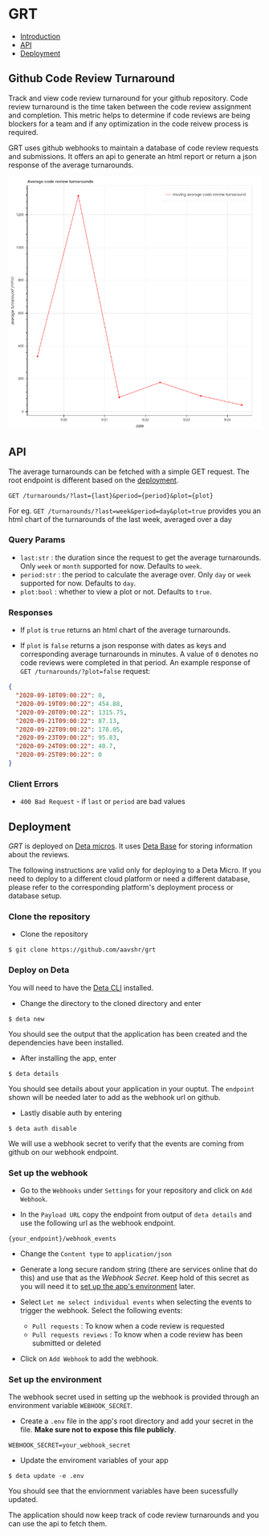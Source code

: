 # GRT

- [Introduction](#Github-Code-Review-Turnaround)
- [API](#API)
- [Deployment](#Deployment)

## Github Code Review Turnaround

Track and view code review turnaround for your github repository. Code review turnaround is the time taken between the code review assignment and completion. This metric helps to determine if code reviews are being blockers for a team and if any optimization in the code reivew process is required.

GRT uses github webhooks to maintain a database of code review requests and submissions. It offers an api to generate an html report or return a json response of the average turnarounds.

![sample_plot](assets/sample_plot.png)

## API

The average turnarounds can be fetched with a simple GET request. The root endpoint is different based on the [deployment](#Deployment).

```
GET /turnarounds/?last={last}&period={period}&plot={plot}
```

For eg. `GET /turnarounds/?last=week&period=day&plot=true` provides you an html chart of the turnarounds of the last week, averaged over a day

### Query Params

- `last:str` : the duration since the request to get the average turnarounds. Only `week` or `month` supported for now. Defaults to `week`.
- `period:str` : the period to calculate the average over. Only `day` or `week` supported for now. Defaults to `day`.
- `plot:bool` : whether to view a plot or not. Defaults to `true`.

### Responses

- If `plot` is `true` returns an html chart of the average turnarounds.

- If `plot` is `false` returns a json response with dates as keys and corresponding average turnarounds in minutes. A value of `0` denotes no code reviews were completed in that period. An example response of `GET /turnarounds/?plot=false` request:

```json
{
  "2020-09-18T09:00:22": 0, 
  "2020-09-19T09:00:22": 454.88,
  "2020-09-20T09:00:22": 1315.75,
  "2020-09-21T09:00:22": 87.13,
  "2020-09-22T09:00:22": 178.05,
  "2020-09-23T09:00:22": 95.83,
  "2020-09-24T09:00:22": 40.7,
  "2020-09-25T09:00:22": 0
}
```

### Client Errors

- `400 Bad Request` - if `last` or `period` are bad values 

## Deployment

*GRT* is deployed on [Deta micros](https://docs.deta.sh/docs/micros/about). It uses [Deta Base](https://docs.deta.sh/docs/base/about) for storing information about the reviews.

The following instructions are valid only for deploying to a Deta Micro. If you need to deploy to a different cloud platform or need a different database, please refer to the corresponding platform's deployment process or database setup.

### Clone the repository

- Clone the repository

```shell
$ git clone https://github.com/aavshr/grt
```

### Deploy on Deta

You will need to have the [Deta CLI](https://docs.deta.sh/docs/cli/install) installed.

- Change the directory to the cloned directory and enter

```shell
$ deta new
```

You should see the output that the application has been created and the dependencies have been installed.

- After installing the app, enter

```shell
$ deta details
```

You should see details about your application in your ouptut. The `endpoint` shown will be needed later to add as the webhook url on github.

- Lastly disable auth by entering

```shell
$ deta auth disable
```

We will use a webhook secret to verify that the events are coming from github on our webhook endpoint.

### Set up the webhook

- Go to the `Webhooks` under `Settings` for your repository and click on `Add Webhook`.

- In the `Payload URL` copy the endpoint from output of `deta details` and use the following url as the webhook endpoint. 

```
{your_endpoint}/webhook_events
```

- Change the `Content type` to `application/json`

- Generate a long secure random string (there are services online that do this) and use that as the *Webhook Secret*. Keep hold of this secret as you will need it to [set up the app's environment](#Set-up-the-enviroment) later.

- Select `Let me select individual events` when selecting the events to trigger the webhook. Select the following events:
    - `Pull requests` : To know when a code review is requested
    - `Pull requests reviews` : To know when a code review has been submitted or deleted

- Click on `Add Webhook` to add the webhook.

### Set up the environment

The webhook secret used in setting up the webhook is provided through an environment variable `WEBHOOK_SECRET`. 

- Create a `.env` file in the app's root directory and add your secret in the file. **Make sure not to expose this file publicly**.

```
WEBHOOK_SECRET=your_webhook_secret
```

- Update the enviroment variables of your app

```shell
$ deta update -e .env
```

You should see that the enviornment variables have been sucessfully updated.

The application should now keep track of code review turnarounds and you can use the api to fetch them.